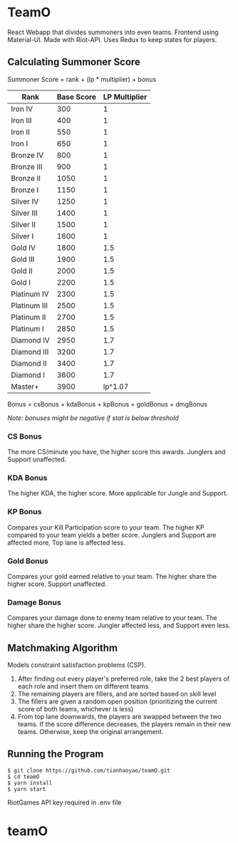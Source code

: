 
# TeamO

React Webapp that divides summoners into even teams. Frontend using Material-UI. Made with Riot-API. Uses Redux to keep states for players.

## Calculating Summoner Score

Summoner Score = rank + (lp * multiplier) + bonus

| Rank         | Base Score | LP Multiplier |
|--------------|------------|---------------|
| Iron IV      | 300        | 1             |
| Iron III     | 400        | 1             |
| Iron II      | 550        | 1             |
| Iron I       | 650        | 1             |
| Bronze IV    | 800        | 1             |
| Bronze III   | 900        | 1             |
| Bronze II    | 1050       | 1             |
| Bronze I     | 1150       | 1             |
| Silver IV    | 1250       | 1             |
| Silver III   | 1400       | 1             |
| Silver II    | 1500       | 1             |
| Silver I     | 1600       | 1             |
| Gold IV      | 1800       | 1.5           |
| Gold III     | 1900       | 1.5           |
| Gold II      | 2000       | 1.5           |
| Gold I       | 2200       | 1.5           |
| Platinum IV  | 2300       | 1.5           |
| Platinum III | 2500       | 1.5           |
| Platinum II  | 2700       | 1.5           |
| Platinum I   | 2850       | 1.5           |
| Diamond IV   | 2950       | 1.7           |
| Diamond III  | 3200       | 1.7           |
| Diamond II   | 3400       | 1.7           |
| Diamond I    | 3600       | 1.7           |
| Master+      | 3900       | lp^1.07       |

Bonus = csBonus + kdaBonus + kpBonus + goldBonus + dmgBonus

*Note: bonuses might be negative if stat is below threshold*

### CS Bonus
The more CS/minute you have, the higher score this awards. Junglers and Support unaffected.

### KDA Bonus
The higher KDA, the higher score. More applicable for Jungle and Support.

### KP Bonus
Compares your Kill Participation score to your team. The higher KP compared to your team yields a better score. Junglers and Support are affected more, Top lane is affected less.

### Gold Bonus
Compares your gold earned relative to your team. The higher share the higher score. Support unaffected.

### Damage Bonus
Compares your damage done to enemy team relative to your team. The higher share the higher score. Jungler affected less, and Support even less.

## Matchmaking Algorithm

Models constraint satisfaction problems (CSP).

1. After finding out every player's preferred role, take the 2 best players of each role and insert them on different teams
2. The remaining players are fillers, and are sorted based on skill level
3. The fillers are given a random open position (prioritizing the current score of both teams, whichever is less)
4. From top lane downwards, the players are swapped between the two teams. If the score difference decreases, the players remain in their new teams. Otherwise, keep the original arrangement.

## Running the Program

```
$ git clone https://github.com/tianhaoyao/teamO.git
$ cd teamO
$ yarn install
$ yarn start
```
RiotGames API key required in .env file

# teamO

